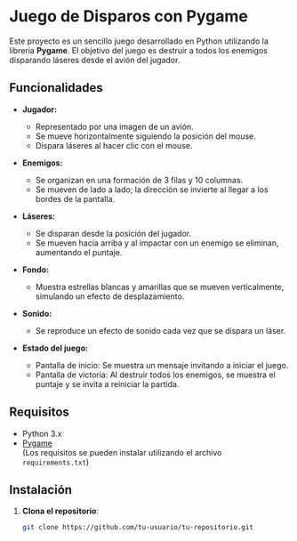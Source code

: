 # Juego de Disparos con Pygame

Este proyecto es un sencillo juego desarrollado en Python utilizando la librería **Pygame**. El objetivo del juego es destruir a todos los enemigos disparando láseres desde el avión del jugador.

## Funcionalidades

- **Jugador:**  
  - Representado por una imagen de un avión.
  - Se mueve horizontalmente siguiendo la posición del mouse.
  - Dispara láseres al hacer clic con el mouse.

- **Enemigos:**  
  - Se organizan en una formación de 3 filas y 10 columnas.
  - Se mueven de lado a lado; la dirección se invierte al llegar a los bordes de la pantalla.
  
- **Láseres:**  
  - Se disparan desde la posición del jugador.
  - Se mueven hacia arriba y al impactar con un enemigo se eliminan, aumentando el puntaje.
  
- **Fondo:**  
  - Muestra estrellas blancas y amarillas que se mueven verticalmente, simulando un efecto de desplazamiento.
  
- **Sonido:**  
  - Se reproduce un efecto de sonido cada vez que se dispara un láser.

- **Estado del juego:**  
  - Pantalla de inicio: Se muestra un mensaje invitando a iniciar el juego.
  - Pantalla de victoria: Al destruir todos los enemigos, se muestra el puntaje y se invita a reiniciar la partida.

## Requisitos

- Python 3.x
- [Pygame](https://www.pygame.org/)  
  (Los requisitos se pueden instalar utilizando el archivo `requirements.txt`)

## Instalación

1. **Clona el repositorio**:
   ```bash
   git clone https://github.com/tu-usuario/tu-repositorio.git
